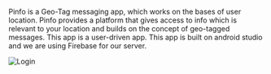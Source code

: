 Pinfo is a Geo-Tag messaging app, which works on the bases of user location.
Pinfo provides a platform that gives access to info which is relevant to your location
and builds on the concept of geo-tagged messages. This app is a user-driven app.
This app is built on android studio and we are using Firebase for our server.

![Login](https://user-images.githubusercontent.com/23363511/70968681-e6b9cc80-20bf-11ea-8ad8-7f51e31be9f1.png)

